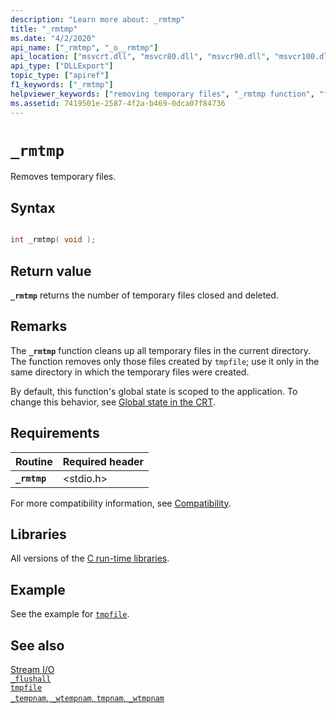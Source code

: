 ```yaml
---
description: "Learn more about: _rmtmp"
title: "_rmtmp"
ms.date: "4/2/2020"
api_name: ["_rmtmp", "_o__rmtmp"]
api_location: ["msvcrt.dll", "msvcr80.dll", "msvcr90.dll", "msvcr100.dll", "msvcr100_clr0400.dll", "msvcr110.dll", "msvcr110_clr0400.dll", "msvcr120.dll", "msvcr120_clr0400.dll", "ucrtbase.dll", "api-ms-win-crt-stdio-l1-1-0.dll"]
api_type: ["DLLExport"]
topic_type: ["apiref"]
f1_keywords: ["_rmtmp"]
helpviewer_keywords: ["removing temporary files", "_rmtmp function", "files [C++], temporary", "rmtmp function", "files [C++], removing", "temporary files [C++], removing"]
ms.assetid: 7419501e-2587-4f2a-b469-0dca07f84736
---
```

# `_rmtmp`

Removes temporary files.

## Syntax

```C

int _rmtmp( void );
```

## Return value

**`_rmtmp`** returns the number of temporary files closed and deleted.

## Remarks

The **`_rmtmp`** function cleans up all temporary files in the current directory. The function removes only those files created by `tmpfile`; use it only in the same directory in which the temporary files were created.

By default, this function's global state is scoped to the application. To change this behavior, see [Global state in the CRT](../global-state.md).

## Requirements

| Routine | Required header |
|---|---|
| **`_rmtmp`** | \<stdio.h> |

For more compatibility information, see [Compatibility](../compatibility.md).

## Libraries

All versions of the [C run-time libraries](../crt-library-features.md).

## Example

See the example for [`tmpfile`](tmpfile.md).

## See also

[Stream I/O](../stream-i-o.md)\
[`_flushall`](flushall.md)\
[`tmpfile`](tmpfile.md)\
[`_tempnam`, `_wtempnam`, `tmpnam`, `_wtmpnam`](tempnam-wtempnam-tmpnam-wtmpnam.md)
